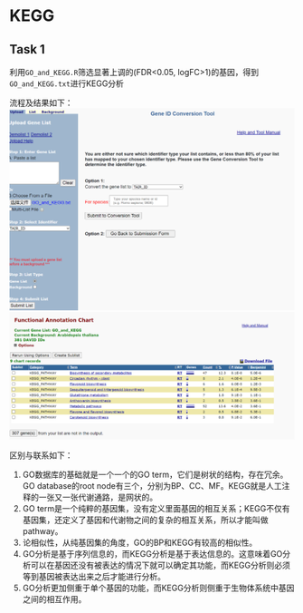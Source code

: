 # KEGG
## Task 1
利用`GO_and_KEGG.R`筛选显著上调的(FDR<0.05, logFC>1)的基因，得到`GO_and_KEGG.txt`进行KEGG分析

流程及结果如下：
![](./figure/KEGG_1.png)
![](./figure/KEGG_2.png)


区别与联系如下：
1. GO数据库的基础就是一个一个的GO term，它们是树状的结构，存在冗余。GO database的root node有三个，分别为BP、CC、MF。KEGG就是人工注释的一张又一张代谢通路，是网状的。
2. GO term是一个纯粹的基因集，没有定义里面基因的相互关系；KEGG不仅有基因集，还定义了基因和代谢物之间的复杂的相互关系，所以才能叫做pathway。
3. 论相似性，从纯基因集的角度，GO的BP和KEGG有较高的相似性。
4. GO分析是基于序列信息的，而KEGG分析是基于表达信息的。这意味着GO分析可以在基因还没有被表达的情况下就可以确定其功能，而KEGG分析则必须等到基因被表达出来之后才能进行分析。
5. GO分析更加侧重于单个基因的功能，而KEGG分析则侧重于生物体系统中基因之间的相互作用。